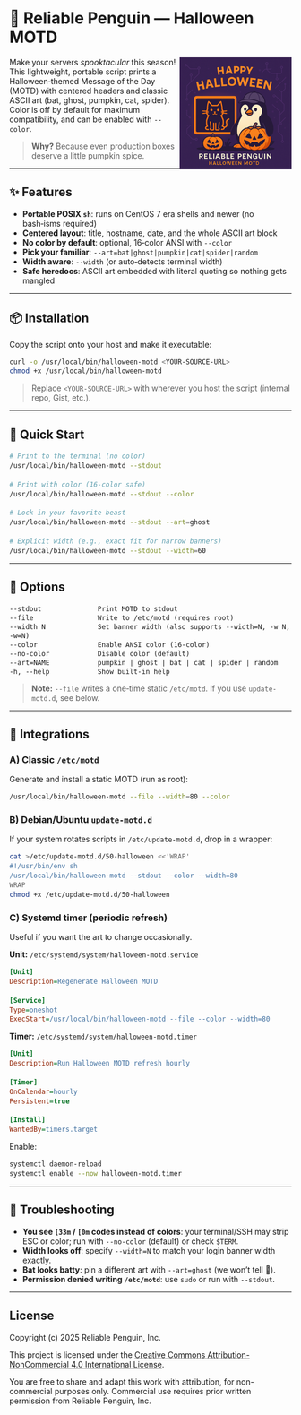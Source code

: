 # 🎃 Reliable Penguin — Halloween MOTD
<img src="halloween-motd.png" align="right" width="200" alt="Diagram">

Make your servers *spooktacular* this season! This lightweight, portable script prints a Halloween‑themed Message of the Day (MOTD) with centered headers and classic ASCII art (bat, ghost, pumpkin, cat, spider). Color is off by default for maximum compatibility, and can be enabled with `--color`.

> **Why?** Because even production boxes deserve a little pumpkin spice.

---

## ✨ Features

* **Portable POSIX `sh`**: runs on CentOS 7 era shells and newer (no bash‑isms required)
* **Centered layout**: title, hostname, date, and the whole ASCII art block
* **No color by default**: optional, 16‑color ANSI with `--color`
* **Pick your familiar**: `--art=bat|ghost|pumpkin|cat|spider|random`
* **Width aware**: `--width` (or auto‑detects terminal width)
* **Safe heredocs**: ASCII art embedded with literal quoting so nothing gets mangled

---

## 📦 Installation

Copy the script onto your host and make it executable:

```sh
curl -o /usr/local/bin/halloween-motd <YOUR-SOURCE-URL>
chmod +x /usr/local/bin/halloween-motd
```

> Replace `<YOUR-SOURCE-URL>` with wherever you host the script (internal repo, Gist, etc.).

---

## 🚀 Quick Start

```sh
# Print to the terminal (no color)
/usr/local/bin/halloween-motd --stdout

# Print with color (16‑color safe)
/usr/local/bin/halloween-motd --stdout --color

# Lock in your favorite beast
/usr/local/bin/halloween-motd --stdout --art=ghost

# Explicit width (e.g., exact fit for narrow banners)
/usr/local/bin/halloween-motd --stdout --width=60
```

---

## 🔧 Options

```
--stdout              Print MOTD to stdout
--file                Write to /etc/motd (requires root)
--width N             Set banner width (also supports --width=N, -w N, -w=N)
--color               Enable ANSI color (16‑color)
--no-color            Disable color (default)
--art=NAME            pumpkin | ghost | bat | cat | spider | random
-h, --help            Show built‑in help
```

> **Note:** `--file` writes a one‑time static `/etc/motd`. If you use `update-motd.d`, see below.

---

## 🧩 Integrations

### A) Classic `/etc/motd`

Generate and install a static MOTD (run as root):

```sh
/usr/local/bin/halloween-motd --file --width=80 --color
```

### B) Debian/Ubuntu `update-motd.d`

If your system rotates scripts in `/etc/update-motd.d`, drop in a wrapper:

```sh
cat >/etc/update-motd.d/50-halloween <<'WRAP'
#!/usr/bin/env sh
/usr/local/bin/halloween-motd --stdout --color --width=80
WRAP
chmod +x /etc/update-motd.d/50-halloween
```

### C) Systemd timer (periodic refresh)

Useful if you want the art to change occasionally.

**Unit:** `/etc/systemd/system/halloween-motd.service`

```ini
[Unit]
Description=Regenerate Halloween MOTD

[Service]
Type=oneshot
ExecStart=/usr/local/bin/halloween-motd --file --color --width=80
```

**Timer:** `/etc/systemd/system/halloween-motd.timer`

```ini
[Unit]
Description=Run Halloween MOTD refresh hourly

[Timer]
OnCalendar=hourly
Persistent=true

[Install]
WantedBy=timers.target
```

Enable:

```sh
systemctl daemon-reload
systemctl enable --now halloween-motd.timer
```

---

## 🧪 Troubleshooting

* **You see `[33m` / `[0m` codes instead of colors**: your terminal/SSH may strip ESC or color; run with `--no-color` (default) or check `$TERM`.
* **Width looks off**: specify `--width=N` to match your login banner width exactly.
* **Bat looks batty**: pin a different art with `--art=ghost` (we won’t tell 🦇).
* **Permission denied writing `/etc/motd`**: use `sudo` or run with `--stdout`.

---

## License

Copyright (c) 2025 Reliable Penguin, Inc.

This project is licensed under the
[Creative Commons Attribution-NonCommercial 4.0 International License](https://creativecommons.org/licenses/by-nc/4.0/).

You are free to share and adapt this work with attribution, for non-commercial purposes only.
Commercial use requires prior written permission from Reliable Penguin, Inc.


